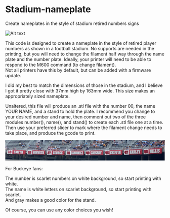 # Stadium-nameplate
Create nameplates in the style of stadium retired numbers signs

![Alt text](47_Harley.png)

This code is designed to create a nameplate in the style of retired player numbers as 
shown in a football stadium.  No supports are needed in the printing, but you will need
to change the filament half way through the name plate and the number plate.  Ideally, 
your printer will need to be able to respond to the M600 command (to change filament).  
Not all printers have this by default, but can be added with a firmware update.

I did my best to match the dimensions of those in the stadium, and I believe I got it 
pretty close with 37mm high by 163mm wide.  This size makes an appropriately sized nameplate.

Unaltered, this file will produce an .stl file with the number 00, the name YOUR NAME, and
a stand to hold the plate.  I recommend you change to your desired number and name, 
then comment out two of the three modules number(), name(), and stand() to create each .stl
file one at a time.  Then use your preferred slicer to mark where the filament change needs 
to take place, and produce the gcode to print.

![Alt text](IMG_7183.png "Ohio Stadium")

For Buckeye fans:

The number is scarlet numbers on white background, so start printing with white.  
The name is white letters on scarlet background, so start printing with scarlet.  
And gray makes a good color for the stand.

Of course, you can use any color choices you wish!

